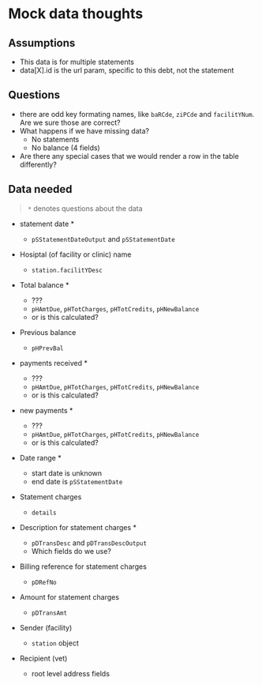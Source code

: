# Mock data thoughts

## Assumptions

- This data is for multiple statements
- data[X].id is the url param, specific to this debt, not the statement  

## Questions

- there are odd key formating names, like `baRCde`, `ziPCde` and `facilitYNum`. Are we sure those are correct?
- What happens if we have missing data?
  - No statements
  - No balance (4 fields)
- Are there any special cases that we would render a row in the table differently?

## Data needed

> `*` denotes questions about the data

- statement date *
  - `pSStatementDateOutput` and `pSStatementDate`

- Hosiptal (of facility or clinic) name
  - `station.facilitYDesc`

- Total balance *
  - ???
  - `pHAmtDue`, `pHTotCharges`, `pHTotCredits`, `pHNewBalance`
  - or is this calculated?

- Previous balance
  - `pHPrevBal`

- payments received *
  - ???
  - `pHAmtDue`, `pHTotCharges`, `pHTotCredits`, `pHNewBalance`
  - or is this calculated?

- new payments *
  - ???
  - `pHAmtDue`, `pHTotCharges`, `pHTotCredits`, `pHNewBalance`
  - or is this calculated?

- Date range *
  - start date is unknown
  - end date is `pSStatementDate`

- Statement charges
  - `details`

- Description for statement charges *
  - `pDTransDesc` and `pDTransDescOutput`
  - Which fields do we use?

- Billing reference for statement charges
  - `pDRefNo`

- Amount for statement charges
  - `pDTransAmt`

- Sender (facility)
  - `station` object

- Recipient (vet)
  - root level address fields
